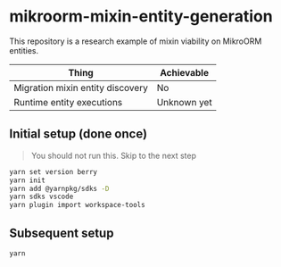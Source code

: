 # mikroorm-mixin-entity-generation

This repository is a research example of mixin viability on MikroORM entities.

| Thing                            | Achievable  |
| -------------------------------- | ----------- |
| Migration mixin entity discovery | No          |
| Runtime entity executions        | Unknown yet |

## Initial setup (done once)

> You should not run this. Skip to the next step

```sh
yarn set version berry
yarn init
yarn add @yarnpkg/sdks -D
yarn sdks vscode
yarn plugin import workspace-tools
```

## Subsequent setup

```sh
yarn
```
